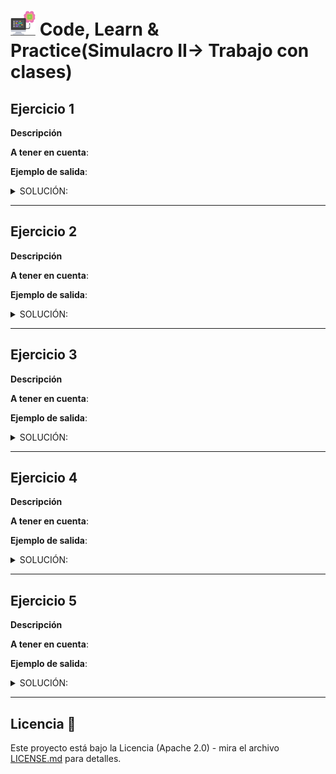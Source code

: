 # <img src=../../../../../images/computer.png width="40"> Code, Learn & Practice(Simulacro II-> Trabajo con clases)

## Ejercicio 1

**Descripción**

**A tener en cuenta**:

**Ejemplo de salida**:

<details>
  <summary>SOLUCIÓN:</summary>
  
```java

```

</details>  

---

## Ejercicio 2

**Descripción**

**A tener en cuenta**:

**Ejemplo de salida**:

<details>
  <summary>SOLUCIÓN:</summary>
  
```java

```

</details>  

---

## Ejercicio 3

**Descripción**

**A tener en cuenta**:

**Ejemplo de salida**:

<details>
  <summary>SOLUCIÓN:</summary>
  
```java

```

</details>  

---

## Ejercicio 4

**Descripción**

**A tener en cuenta**:

**Ejemplo de salida**:

<details>
  <summary>SOLUCIÓN:</summary>
  
```java

```

</details>  

---

## Ejercicio 5

**Descripción**

**A tener en cuenta**:

**Ejemplo de salida**:

<details>
  <summary>SOLUCIÓN:</summary>
  
```java

```

</details>  

---


## Licencia 📄

Este proyecto está bajo la Licencia (Apache 2.0) - mira el archivo [LICENSE.md]([../../../LICENSE.md](https://github.com/jpexposito/code-learn-practice/blob/main/LICENSE)) para detalles.
